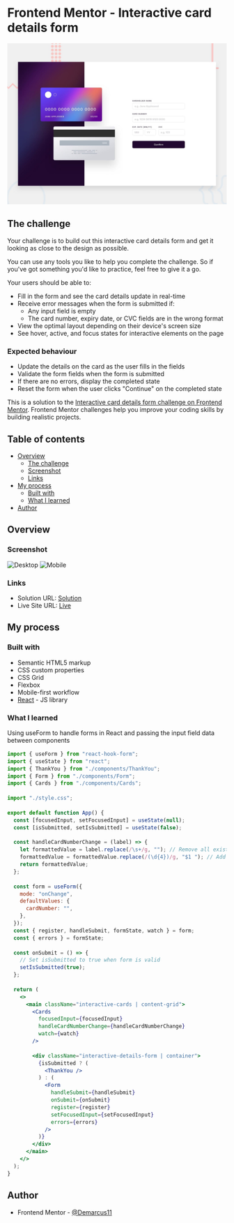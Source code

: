 # Frontend Mentor - Interactive card details form

![Design preview for the Interactive card details form coding challenge](./design/desktop-preview.jpg)

## The challenge

Your challenge is to build out this interactive card details form and get it looking as close to the design as possible.

You can use any tools you like to help you complete the challenge. So if you've got something you'd like to practice, feel free to give it a go.

Your users should be able to:

- Fill in the form and see the card details update in real-time
- Receive error messages when the form is submitted if:
  - Any input field is empty
  - The card number, expiry date, or CVC fields are in the wrong format
- View the optimal layout depending on their device's screen size
- See hover, active, and focus states for interactive elements on the page

### Expected behaviour

- Update the details on the card as the user fills in the fields
- Validate the form fields when the form is submitted
- If there are no errors, display the completed state
- Reset the form when the user clicks "Continue" on the completed state

This is a solution to the [Interactive card details form challenge on Frontend Mentor](https://www.frontendmentor.io/challenges/interactive-card-details-form-XpS8cKZDWw). Frontend Mentor challenges help you improve your coding skills by building realistic projects.

## Table of contents

- [Overview](#overview)
  - [The challenge](#the-challenge)
  - [Screenshot](#screenshot)
  - [Links](#links)
- [My process](#my-process)
  - [Built with](#built-with)
  - [What I learned](#what-i-learned)
- [Author](#author)

## Overview

### Screenshot

![Desktop](https://drive.google.com/uc?export=view&id=1Gs8Etq7kIapyq-fthMWd1ZtJS_sbxa9D)
![Mobile](https://drive.google.com/uc?export=view&id=1q5aFQyxuI9NpjQxgE43beqDC_3QFFsTp)

### Links

- Solution URL: [Solution](https://github.com/Demarcus11/interactive-details-form.git)
- Live Site URL: [Live](https://demarcus11.github.io/interactive-details-form/)

## My process

### Built with

- Semantic HTML5 markup
- CSS custom properties
- CSS Grid
- Flexbox
- Mobile-first workflow
- [React](https://reactjs.org/) - JS library

### What I learned

Using useForm to handle forms in React and passing the input field data between components

```jsx
import { useForm } from "react-hook-form";
import { useState } from "react";
import { ThankYou } from "./components/ThankYou";
import { Form } from "./components/Form";
import { Cards } from "./components/Cards";

import "./style.css";

export default function App() {
  const [focusedInput, setFocusedInput] = useState(null);
  const [isSubmitted, setIsSubmitted] = useState(false);

  const handleCardNumberChange = (label) => {
    let formattedValue = label.replace(/\s+/g, ""); // Remove all existing spaces
    formattedValue = formattedValue.replace(/(\d{4})/g, "$1 "); // Add space after every 4 characters
    return formattedValue;
  };

  const form = useForm({
    mode: "onChange",
    defaultValues: {
      cardNumber: "",
    },
  });
  const { register, handleSubmit, formState, watch } = form;
  const { errors } = formState;

  const onSubmit = () => {
    // Set isSubmitted to true when form is valid
    setIsSubmitted(true);
  };

  return (
    <>
      <main className="interactive-cards | content-grid">
        <Cards
          focusedInput={focusedInput}
          handleCardNumberChange={handleCardNumberChange}
          watch={watch}
        />

        <div className="interactive-details-form | container">
          {isSubmitted ? (
            <ThankYou />
          ) : (
            <Form
              handleSubmit={handleSubmit}
              onSubmit={onSubmit}
              register={register}
              setFocusedInput={setFocusedInput}
              errors={errors}
            />
          )}
        </div>
      </main>
    </>
  );
}
```

## Author

- Frontend Mentor - [@Demarcus11](https://www.frontendmentor.io/profile/Demarcus11)
